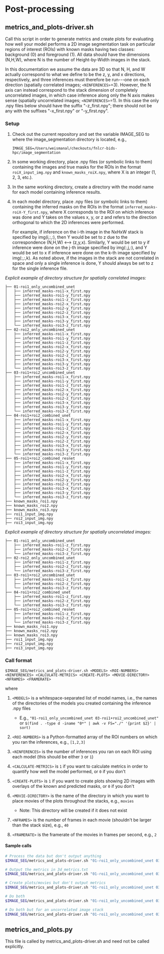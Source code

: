 # Post-processing

## metrics_and_plots-driver.sh

Call this script in order to generate metrics and create plots for evaluating how well your model performs a 2D image segmentation task on particular regions of interest (ROIs) with known masks having two classes: background (0) and foreground (1).  All data should have the dimensions (N,H,W), where N is the number of Height-by-Width images in the stack.

In this documentation we assume the data are 3D so that N, H, and W actually correspond to what we define to be the z, y, and x directions, respectively, and three inferences must therefore be run---one on each direction (spatially correlated images; `<NINFERENCES>`=3).  However, the N axis can instead correspond to the stack dimension of completely uncorrelated images, in which case inference along only the N axis makes sense (spatially uncorrelated images; `<NINFERENCES>`=1).  In this case the only .npy files below should have the suffix "-z_first.npy"; there should not be any with the suffixes "-x_first.npy" or "-y_first.npy".

### Setup

1. Check out the current repository and set the variable IMAGE_SEG to where the image_segmentation directory is located, e.g.,

   `IMAGE_SEG=/Users/weismanal/checkouts/fnlcr-bids-hpc/image_segmentation`
2. In some working directory, place .npy files (or symbolic links to them) containing the images and true masks for the ROIs in the format `roiX_input_img.npy` and `known_masks_roiX.npy`, where X is an integer (1, 2, 3, etc.).
3. In the same working directory, create a directory with the model name for each model containing inference results.
4. In each model directory, place .npy files (or symbolic links to them) containing the inferred masks on the ROIs in the format `inferred_masks-roiX-Y_first.npy`, where X corresponds to the ROI on which inference was done and Y takes on the values x, y, or z and refers to the direction orthogonal to which the 2D inferences were performed.

   For example, if inference on the i-th image in the NxHxW stack is specified by img(i,:,:), then Y would be set to z due to the correspondence (N,H,W) <--> (z,y,x).  Similarly, Y would be set to y if inference were done on the j-th image specified by img(:,j,:), and Y would be set to x if inference were done on the k-th image specified by img(:,:,k).  As noted above, if the images in the stack are not correlated in space and only a single inference is done, Y should always be set to z for the single inference file.

*Explicit example of directory structure for spatially correlated images:*

```
├── 01-roi1_only_uncombined_unet
│   ├── inferred_masks-roi1-x_first.npy
│   ├── inferred_masks-roi1-y_first.npy
│   ├── inferred_masks-roi1-z_first.npy
│   ├── inferred_masks-roi2-x_first.npy
│   ├── inferred_masks-roi2-y_first.npy
│   ├── inferred_masks-roi2-z_first.npy
│   ├── inferred_masks-roi3-x_first.npy
│   ├── inferred_masks-roi3-y_first.npy
│   └── inferred_masks-roi3-z_first.npy
├── 02-roi2_only_uncombined_unet
│   ├── inferred_masks-roi1-x_first.npy
│   ├── inferred_masks-roi1-y_first.npy
│   ├── inferred_masks-roi1-z_first.npy
│   ├── inferred_masks-roi2-x_first.npy
│   ├── inferred_masks-roi2-y_first.npy
│   ├── inferred_masks-roi2-z_first.npy
│   ├── inferred_masks-roi3-x_first.npy
│   ├── inferred_masks-roi3-y_first.npy
│   └── inferred_masks-roi3-z_first.npy
├── 03-roi1+roi2_uncombined_unet
│   ├── inferred_masks-roi1-x_first.npy
│   ├── inferred_masks-roi1-y_first.npy
│   ├── inferred_masks-roi1-z_first.npy
│   ├── inferred_masks-roi2-x_first.npy
│   ├── inferred_masks-roi2-y_first.npy
│   ├── inferred_masks-roi2-z_first.npy
│   ├── inferred_masks-roi3-x_first.npy
│   ├── inferred_masks-roi3-y_first.npy
│   └── inferred_masks-roi3-z_first.npy
├── 04-roi1+roi2_combined_unet
│   ├── inferred_masks-roi1-x_first.npy
│   ├── inferred_masks-roi1-y_first.npy
│   ├── inferred_masks-roi1-z_first.npy
│   ├── inferred_masks-roi2-x_first.npy
│   ├── inferred_masks-roi2-y_first.npy
│   ├── inferred_masks-roi2-z_first.npy
│   ├── inferred_masks-roi3-x_first.npy
│   ├── inferred_masks-roi3-y_first.npy
│   └── inferred_masks-roi3-z_first.npy
├── 05-roi1+roi2_combined_resnet
│   ├── inferred_masks-roi1-x_first.npy
│   ├── inferred_masks-roi1-y_first.npy
│   ├── inferred_masks-roi1-z_first.npy
│   ├── inferred_masks-roi2-x_first.npy
│   ├── inferred_masks-roi2-y_first.npy
│   ├── inferred_masks-roi2-z_first.npy
│   ├── inferred_masks-roi3-x_first.npy
│   ├── inferred_masks-roi3-y_first.npy
│   └── inferred_masks-roi3-z_first.npy
├── known_masks_roi1.npy
├── known_masks_roi2.npy
├── known_masks_roi3.npy
├── roi1_input_img.npy
├── roi2_input_img.npy
├── roi3_input_img.npy
```

*Explicit example of directory structure for spatially uncorrelated images:*

```
├── 01-roi1_only_uncombined_unet
│   ├── inferred_masks-roi1-z_first.npy
│   ├── inferred_masks-roi2-z_first.npy
│   └── inferred_masks-roi3-z_first.npy
├── 02-roi2_only_uncombined_unet
│   ├── inferred_masks-roi1-z_first.npy
│   ├── inferred_masks-roi2-z_first.npy
│   └── inferred_masks-roi3-z_first.npy
├── 03-roi1+roi2_uncombined_unet
│   ├── inferred_masks-roi1-z_first.npy
│   ├── inferred_masks-roi2-z_first.npy
│   └── inferred_masks-roi3-z_first.npy
├── 04-roi1+roi2_combined_unet
│   ├── inferred_masks-roi1-z_first.npy
│   ├── inferred_masks-roi2-z_first.npy
│   └── inferred_masks-roi3-z_first.npy
├── 05-roi1+roi2_combined_resnet
│   ├── inferred_masks-roi1-z_first.npy
│   ├── inferred_masks-roi2-z_first.npy
│   └── inferred_masks-roi3-z_first.npy
├── known_masks_roi1.npy
├── known_masks_roi2.npy
├── known_masks_roi3.npy
├── roi1_input_img.npy
├── roi2_input_img.npy
├── roi3_input_img.npy
```

### Call format
 
```
$IMAGE_SEG/metrics_and_plots-driver.sh <MODELS> <ROI-NUMBERS> <NINFERENCES> <CALCULATE-METRICS> <CREATE-PLOTS> <MOVIE-DIRECTORY> <NFRAMES> <FRAMERATE>
```

where

1. `<MODELS>` is a whitespace-separated list of model names, i.e., the names of the directories of the models you created containing the inference .npy files

   * E.g., `"01-roi1_only_uncombined_unet 03-roi1+roi2_uncombined_unet"` or `$(find . -type d -iname "0*" | awk -v FS="./" '{print $2}' | sort)`
2. `<ROI-NUMBERS>` is a Python-formatted array of the ROI numbers on which you ran the inferences, e.g., `[1,2,3]`
3. `<NINFERENCES>` is the number of inferences you ran on each ROI using each model (this should be either `3` or `1`)
4. `<CALCULATE-METRICS>` is `1` if you want to calculate metrics in order to quantify how well the model performed, or `0` if you don't
5. `<CREATE-PLOTS>` is `1` if you want to create plots showing 2D images with overlays of the known and predicted  masks, or `0` if you don't
6. `<MOVIE-DIRECTORY>` is the name of the directory in which you want to place movies of the plots throughout the stacks, e.g., `movies`

   * Note: This directory will be created if it does not exist
7. `<NFRAMES>` is the number of frames in each movie (shouldn't be larger than the stack size), e.g., `40`
8. `<FRAMERATE>` is the framerate of the movies in frames per second, e.g., `2`

#### Sample calls

```bash
# Process the data but don't output anything
$IMAGE_SEG/metrics_and_plots-driver.sh "01-roi1_only_uncombined_unet 03-roi1+roi2_uncombined_unet" [1,2,3] 3 0 0 "" "" ""

# Output the metrics in 3d_metrics.txt
$IMAGE_SEG/metrics_and_plots-driver.sh "01-roi1_only_uncombined_unet 03-roi1+roi2_uncombined_unet" [1,2,3] 3 1 0 "" "" ""

# Create plots/movies but don't output metrics
$IMAGE_SEG/metrics_and_plots-driver.sh "01-roi1_only_uncombined_unet 03-roi1+roi2_uncombined_unet" [1,2,3] 3 0 1 /Users/weismanal/notebook/2018-12-12/movies 40 2

# Do both
$IMAGE_SEG/metrics_and_plots-driver.sh "01-roi1_only_uncombined_unet 03-roi1+roi2_uncombined_unet" [1,2,3] 3 1 1 /Users/weismanal/notebook/2018-12-12/movies 40 2

# Do both but for an uncorrelated image stack
$IMAGE_SEG/metrics_and_plots-driver.sh "01-roi1_only_uncombined_unet 03-roi1+roi2_uncombined_unet" [1,2,3] 1 1 1 /Users/weismanal/notebook/2018-12-12/movies 40 2
```

## metrics_and_plots.py

This file is called by metrics_and_plots-driver.sh and need not be called explicitly.
